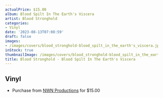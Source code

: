 ```yaml
---
actualPrice: $15.00
album: Blood Spilt In The Earth's Viscera
artist: Blood Stronghold
categories:
- Vinyl
date: '2023-08-13T07:08:59'
draft: false
images:
- /images/covers/blood_stronghold-blood_spilt_in_the_earth's_viscera.jpg
inStock: true
thumbnailImage: /images/covers/blood_stronghold-blood_spilt_in_the_earth's_viscera-thumb.jpg
title: Blood Stronghold - Blood Spilt In The Earth's Viscera
---
```


## Vinyl
* Purchase from [NWN Productions](http://shop.nwnprod.com/index.php?route=product/product&path=76&product_id=38234&sort=pd.name&order=ASC) for $15.00
